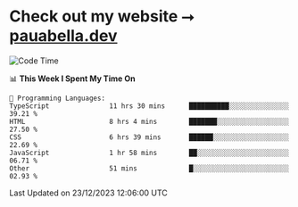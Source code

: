 # Check out my website ⭢ [pauabella.dev](https://pauabella.dev)

<!--START_SECTION:waka-->
![Code Time](http://img.shields.io/badge/Code%20Time-2%2C816%20hrs%202%20mins-blue)

📊 **This Week I Spent My Time On** 

```text
💬 Programming Languages: 
TypeScript               11 hrs 30 mins      ██████████░░░░░░░░░░░░░░░   39.21 % 
HTML                     8 hrs 4 mins        ███████░░░░░░░░░░░░░░░░░░   27.50 % 
CSS                      6 hrs 39 mins       ██████░░░░░░░░░░░░░░░░░░░   22.69 % 
JavaScript               1 hr 58 mins        ██░░░░░░░░░░░░░░░░░░░░░░░   06.71 % 
Other                    51 mins             █░░░░░░░░░░░░░░░░░░░░░░░░   02.93 % 
```


 Last Updated on 23/12/2023 12:06:00 UTC
<!--END_SECTION:waka-->
